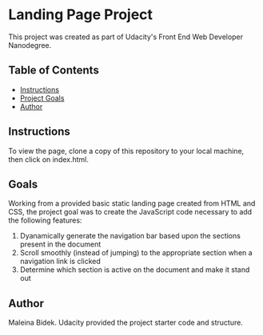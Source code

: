 # Landing Page Project

This project was created as part of Udacity's Front End Web Developer Nanodegree.

## Table of Contents

* [Instructions](#instructions)
* [Project Goals](#goals)
* [Author](#author)


## Instructions

To view the page, clone a copy of this repository to your local machine, then click on index.html.

## Goals

Working from a provided basic static landing page created from HTML and CSS, the project goal was to create the JavaScript code necessary to add the following features:

1. Dyanamically generate the navigation bar based upon the sections present in the document
2. Scroll smoothly (instead of jumping) to the appropriate section when a navigation link is clicked
3. Determine which section is active on the document and make it stand out

## Author

Maleina Bidek. Udacity provided the project starter code and structure.

